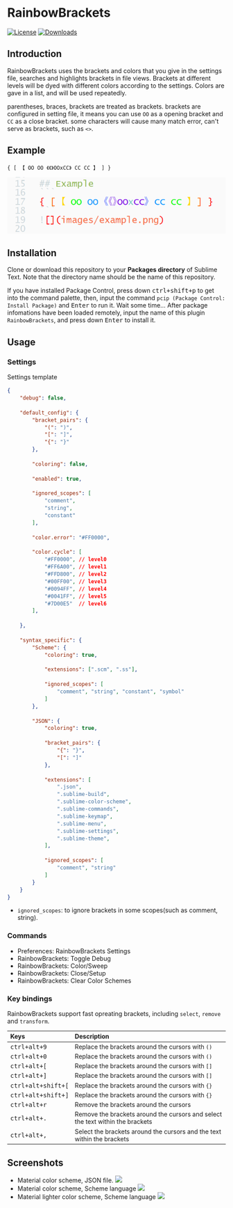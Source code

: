 # RainbowBrackets

[![License][license-image]](/LICENSE)
[![Downloads][packagecontrol-image]][packagecontrol-link]


## Introduction

RainbowBrackets uses the brackets and colors that you give in the settings file, searches and highlights brackets in file views. Brackets at different levels will be dyed with different colors according to the settings. Colors are gave in a list, and will be used repeatedly.

parentheses, braces, brackets are treated as brackets. brackets are configured in setting file, it means you can use `OO` as a opening bracket and `CC` as a close bracket. some characters will cause many match error, can't serve as brackets, such as `<>`.


## Example
```
{ [ 【 OO OO 《《》OOxCC》 CC CC 】 ] }
```
![](images/example.png)


## Installation

Clone or download this repository to your **Packages directory** of Sublime Text. Note that the directory name should be the name of this repository.

If you have installed Package Control, press down <kbd>ctrl+shift+p</kbd> to get into the command palette, then, input the command `pcip (Package Control: Install Package)` and <kbd>Enter</kbd> to run it. Wait some time… After package infomations have been loaded remotely, input the name of this plugin `RainbowBrackets`, and press down <kbd>Enter</kbd> to install it.


## Usage

### Settings

Settings template

```json
{
    "debug": false,

    "default_config": {
        "bracket_pairs": {
            "(": ")",
            "[": "]",
            "{": "}"
        },

        "coloring": false,

        "enabled": true,

        "ignored_scopes": [
            "comment",
            "string",
            "constant"
        ],

        "color.error": "#FF0000",

        "color.cycle": [
            "#FF0000", // level0
            "#FF6A00", // level1
            "#FFD800", // level2
            "#00FF00", // level3
            "#0094FF", // level4
            "#0041FF", // level5
            "#7D00E5"  // level6
        ],

    },

    "syntax_specific": {
        "Scheme": {
            "coloring": true,

            "extensions": [".scm", ".ss"],

            "ignored_scopes": [
                "comment", "string", "constant", "symbol"
            ]
        },

        "JSON": {
            "coloring": true,

            "bracket_pairs": {
                "{": "}",
                "[": "]"
            },

            "extensions": [
                ".json",
                ".sublime-build",
                ".sublime-color-scheme",
                ".sublime-commands",
                ".sublime-keymap",
                ".sublime-menu",
                ".sublime-settings",
                ".sublime-theme",
            ],

            "ignored_scopes": [
                "comment", "string"
            ]
        }
    }
}
```

- `ignored_scopes`: to ignore brackets in some scopes(such as comment, string).

### Commands
- Preferences: RainbowBrackets Settings
- RainbowBrackets: Toggle Debug
- RainbowBrackets: Color/Sweep
- RainbowBrackets: Close/Setup
- RainbowBrackets: Clear Color Schemes

### Key bindings
RainbowBrackets support fast opreating brackets, including `select`, `remove` and `transform`.

| Keys                        | Description                                                  |
| :-------------------------- | :----------------------------------------------------------- |
| <kbd>ctrl+alt+9</kbd>       | Replace the brackets around the cursors with `()`            |
| <kbd>ctrl+alt+0</kbd>       | Replace the brackets around the cursors with `()`            |
| <kbd>ctrl+alt+[</kbd>       | Replace the brackets around the cursors with `[]`            |
| <kbd>ctrl+alt+]</kbd>       | Replace the brackets around the cursors with `[]`            |
| <kbd>ctrl+alt+shift+[</kbd> | Replace the brackets around the cursors with `{}`            |
| <kbd>ctrl+alt+shift+]</kbd> | Replace the brackets around the cursors with `{}`            |
| <kbd>ctrl+alt+r</kbd>       | Remove the brackets around the cursors                       |
| <kbd>ctrl+alt+.</kbd>       | Remove the brackets around the cursors and select the text within the brackets |
| <kbd>ctrl+alt+,</kbd>       | Select the brackets around the cursors and the text within the brackets |


## Screenshots

- Material color scheme, JSON file.
  ![](images/material-json.png)
- Material color scheme, Scheme language
  ![](images/material-scheme.png)
- Material lighter color scheme, Scheme language
  ![](images/material-lighter.png)


[license-image]: https://img.shields.io/badge/license-MIT-blue.svg
[packagecontrol-image]: https://img.shields.io/packagecontrol/dt/RainbowBrackets.svg
[packagecontrol-link]: https://packagecontrol.io/packages/RainbowBrackets

